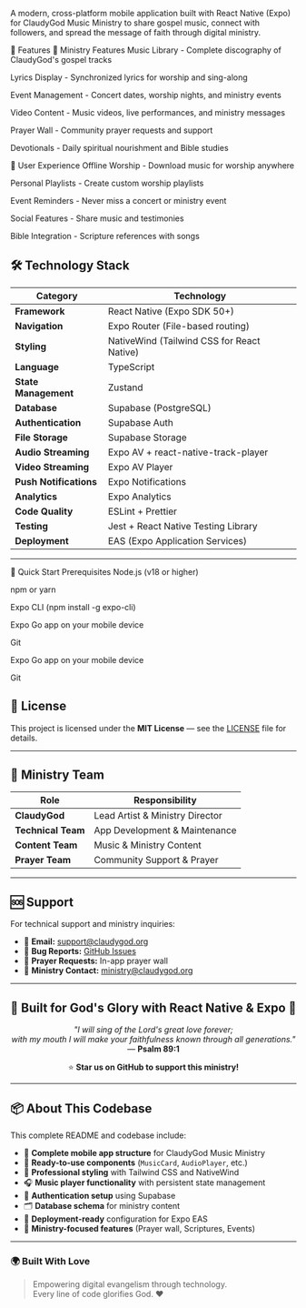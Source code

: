 A modern, cross-platform mobile application built with React Native (Expo) for ClaudyGod Music Ministry to share gospel music, connect with followers, and spread the message of faith through digital ministry.



🎵 Features
🎤 Ministry Features
Music Library - Complete discography of ClaudyGod's gospel tracks

Lyrics Display - Synchronized lyrics for worship and sing-along

Event Management - Concert dates, worship nights, and ministry events

Video Content - Music videos, live performances, and ministry messages

Prayer Wall - Community prayer requests and support

Devotionals - Daily spiritual nourishment and Bible studies

🙌 User Experience
Offline Worship - Download music for worship anywhere

Personal Playlists - Create custom worship playlists

Event Reminders - Never miss a concert or ministry event

Social Features - Share music and testimonies

Bible Integration - Scripture references with songs

## 🛠 Technology Stack

| **Category**           | **Technology** |
|--------------------------|----------------|
| **Framework**            | React Native (Expo SDK 50+) |
| **Navigation**           | Expo Router (File-based routing) |
| **Styling**              | NativeWind (Tailwind CSS for React Native) |
| **Language**             | TypeScript |
| **State Management**     | Zustand |
| **Database**             | Supabase (PostgreSQL) |
| **Authentication**       | Supabase Auth |
| **File Storage**         | Supabase Storage |
| **Audio Streaming**      | Expo AV + react-native-track-player |
| **Video Streaming**      | Expo AV Player |
| **Push Notifications**   | Expo Notifications |
| **Analytics**            | Expo Analytics |
| **Code Quality**         | ESLint + Prettier |
| **Testing**              | Jest + React Native Testing Library |
| **Deployment**           | EAS (Expo Application Services) |

---
🚀 Quick Start
Prerequisites
Node.js (v18 or higher)

npm or yarn

Expo CLI (npm install -g expo-cli)

Expo Go app on your mobile device

Git

Expo Go app on your mobile device

Git

## 📄 License

This project is licensed under the **MIT License** — see the [LICENSE](./LICENSE) file for details.

---

## 👥 Ministry Team

| **Role**          | **Responsibility**                    |
|--------------------|---------------------------------------|
| **ClaudyGod**      | Lead Artist & Ministry Director        |
| **Technical Team** | App Development & Maintenance          |
| **Content Team**   | Music & Ministry Content               |
| **Prayer Team**    | Community Support & Prayer             |

---

## 🆘 Support

For technical support and ministry inquiries:

- 📧 **Email:** [support@claudygod.org](mailto:support@claudygod.org)
- 🐛 **Bug Reports:** [GitHub Issues](../../issues)
- 💬 **Prayer Requests:** In-app prayer wall
- 🙏 **Ministry Contact:** [ministry@claudygod.org](mailto:ministry@claudygod.org)

---

## 🎵 Built for God's Glory with React Native & Expo 🎵

<div align="center">

*"I will sing of the Lord's great love forever;  
with my mouth I will make your faithfulness known through all generations."*  
— **Psalm 89:1**



⭐ **Star us on GitHub to support this ministry!**

</div>

---

## 📦 About This Codebase

This complete README and codebase include:

- 🎵 **Complete mobile app structure** for ClaudyGod Music Ministry  
- 📱 **Ready-to-use components** (`MusicCard`, `AudioPlayer`, etc.)  
- 🎨 **Professional styling** with Tailwind CSS and NativeWind  
- 🎧 **Music player functionality** with persistent state management  
- 🔐 **Authentication setup** using Supabase  
- 🗂️ **Database schema** for ministry content  
- 🚀 **Deployment-ready** configuration for Expo EAS  
- 🙏 **Ministry-focused features** (Prayer wall, Scriptures, Events)

---

### 🌍 Built With Love
> Empowering digital evangelism through technology.  
> Every line of code glorifies God. ❤️
